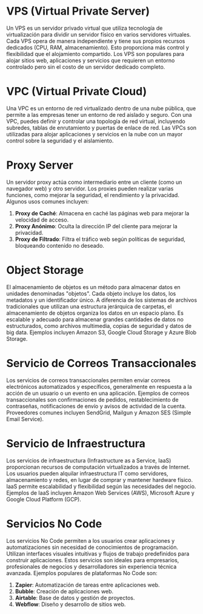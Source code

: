 # VPS (Virtual Private Server)
Un VPS es un servidor privado virtual que utiliza tecnología de virtualización para dividir un servidor físico en varios servidores virtuales. Cada VPS opera de manera independiente y tiene sus propios recursos dedicados (CPU, RAM, almacenamiento). Esto proporciona más control y flexibilidad que el alojamiento compartido. Los VPS son populares para alojar sitios web, aplicaciones y servicios que requieren un entorno controlado pero sin el costo de un servidor dedicado completo.

# VPC (Virtual Private Cloud)
Una VPC es un entorno de red virtualizado dentro de una nube pública, que permite a las empresas tener un entorno de red aislado y seguro. Con una VPC, puedes definir y controlar una topología de red virtual, incluyendo subredes, tablas de enrutamiento y puertas de enlace de red. Las VPCs son utilizadas para alojar aplicaciones y servicios en la nube con un mayor control sobre la seguridad y el aislamiento.

# Proxy Server
Un servidor proxy actúa como intermediario entre un cliente (como un navegador web) y otro servidor. Los proxies pueden realizar varias funciones, como mejorar la seguridad, el rendimiento y la privacidad. Algunos usos comunes incluyen:

1. **Proxy de Caché**: Almacena en caché las páginas web para mejorar la velocidad de acceso.
2. **Proxy Anónimo**: Oculta la dirección IP del cliente para mejorar la privacidad.
3. **Proxy de Filtrado**: Filtra el tráfico web según políticas de seguridad, bloqueando contenido no deseado.

# Object Storage
El almacenamiento de objetos es un método para almacenar datos en unidades denominadas "objetos". Cada objeto incluye los datos, los metadatos y un identificador único. A diferencia de los sistemas de archivos tradicionales que utilizan una estructura jerárquica de carpetas, el almacenamiento de objetos organiza los datos en un espacio plano. Es escalable y adecuado para almacenar grandes cantidades de datos no estructurados, como archivos multimedia, copias de seguridad y datos de big data. Ejemplos incluyen Amazon S3, Google Cloud Storage y Azure Blob Storage.

# Servicio de Correos Transaccionales
Los servicios de correos transaccionales permiten enviar correos electrónicos automatizados y específicos, generalmente en respuesta a la acción de un usuario o un evento en una aplicación. Ejemplos de correos transaccionales son confirmaciones de pedidos, restablecimiento de contraseñas, notificaciones de envío y avisos de actividad de la cuenta. Proveedores comunes incluyen SendGrid, Mailgun y Amazon SES (Simple Email Service).

# Servicio de Infraestructura
Los servicios de infraestructura (Infrastructure as a Service, IaaS) proporcionan recursos de computación virtualizados a través de Internet. Los usuarios pueden alquilar infraestructura IT como servidores, almacenamiento y redes, en lugar de comprar y mantener hardware físico. IaaS permite escalabilidad y flexibilidad según las necesidades del negocio. Ejemplos de IaaS incluyen Amazon Web Services (AWS), Microsoft Azure y Google Cloud Platform (GCP).

# Servicios No Code
Los servicios No Code permiten a los usuarios crear aplicaciones y automatizaciones sin necesidad de conocimientos de programación. Utilizan interfaces visuales intuitivas y flujos de trabajo predefinidos para construir aplicaciones. Estos servicios son ideales para empresarios, profesionales de negocios y desarrolladores sin experiencia técnica avanzada. Ejemplos populares de plataformas No Code son:

1. **Zapier**: Automatización de tareas entre aplicaciones web.
2. **Bubble**: Creación de aplicaciones web.
3. **Airtable**: Base de datos y gestión de proyectos.
4. **Webflow**: Diseño y desarrollo de sitios web.